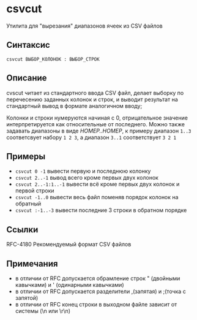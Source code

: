 csvcut
======

Утилита для "вырезания" диапазонов ячеек из CSV файлов

Синтаксис
---------
`csvcut ВЫБОР_КОЛОНОК : ВЫБОР_СТРОК`

Описание
--------
cvscut читает из стандартного ввода CSV файл, делает выборку по перечесению заданных колонок и строк,
и выводит результат на стандартный вывод в формате аналогичном вводу;

Колонки и строки нумеруются начиная с 0, отрицательное значение интерпретируется как относительные от последнего.
Можно также задавать диапазоны в виде *НОМЕР..НОМЕР*, к примеру диапазон `1..3` соответсвует набору `1 2 3`, а диапазон `3..1` соответствует `3 2 1`

Примеры
-------
* `csvcut 0 -1` вывести первую и последнюю колонку
* `csvcut 2..-1` вывод всего кроме первых двух колонок
* `csvcut 2..-1:1..-1` вывести всё кроме первых двух колонок и первой строки
* `csvcut -1..0` вывести весь файл поменяв порядок колонок на обратный
* `csvcut :-1..-3` вывести последние 3 строки в обратном порядке

Ссылки
------
RFC-4180 Рекомендуемый формат CSV файлов

Примечания
----------
* в отличии от RFC допускается обрамление строк " (двойными кавычками) и ' (одинарными кавычками)
* в отличии от RFC допускается разделители ,(запятая) и ;(точка с запятой)
* в отличии от RFC конец строки в выходном файле зависит от системы (\n или \r\n)


